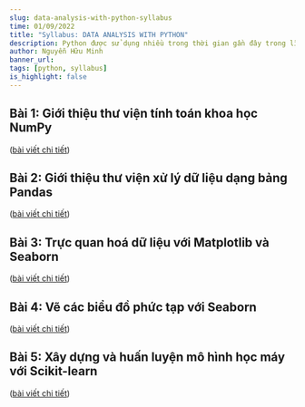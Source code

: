 ```yaml
---
slug: data-analysis-with-python-syllabus
time: 01/09/2022
title: "Syllabus: DATA ANALYSIS WITH PYTHON"
description: Python được sử dụng nhiều trong thời gian gần đây trong lĩnh vực phân tích dữ liệu nhờ vào các thư viện mạnh mẽ như Pandas, NumPy, Matplotlib, Seaborn, Scikit-learn. Bài viết này sẽ tổng hợp danh sách một số kiến thức cơ bản nhất về các thư viện phục vụ cho việc phân tích dữ liệu với Python.
author: Nguyễn Hữu Minh
banner_url:
tags: [python, syllabus]
is_highlight: false
---
```


## Bài 1: Giới thiệu thư viện tính toán khoa học NumPy

([bài viết chi tiết](/blog/numpy-introduction/))

## Bài 2: Giới thiệu thư viện xử lý dữ liệu dạng bảng Pandas

([bài viết chi tiết](/blog/pandas-introduction/))

## Bài 3: Trực quan hoá dữ liệu với Matplotlib và Seaborn

([bài viết chi tiết](/blog/matplotlib-seaborn-introduction/))

## Bài 4: Vẽ các biểu đồ phức tạp với Seaborn

([bài viết chi tiết](/blog/seaborn-advanced/))

## Bài 5: Xây dựng và huấn luyện mô hình học máy với Scikit-learn

([bài viết chi tiết](/blog/scikit-learn-introduction/))
